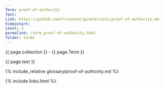 ```yaml
---
Term: proof-of-authority
Text: 
Link: https://github.com/trustoverip/acdc/wiki/proof-of-authority.md
Videostart: 
Level: 3
permalink: /term_proof-of-authority.html
folder: terms
---
```


{{ page.collection }} - {{ page.Term }}

   {{ page.text }}

{% include_relative glossary/proof-of-authority.md %}

 {% include links.html %} 
